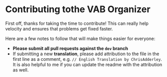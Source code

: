 # Contributing tothe VAB Organizer

First off, thanks for taking the time to contribute! This can really help velocity and ensures that problems get fixed faster.

Here are a few notes to follow that will make things easier for everyone:

* **Please submit all pull requests against the `dev` branch**
* If submitting a new **translation**, please add attribution to the file in the first line as a comment, e.g. `// English Translation by ChrisAdderley`. It is also helpful to me if you can update the readme with the attribution as well.

